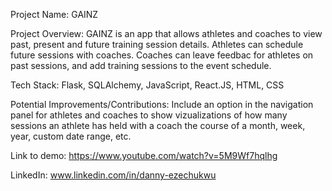 Project Name: GAINZ

Project Overview: GAINZ is an app that allows athletes and coaches to view past, present and future training session details. Athletes can schedule future sessions with coaches. Coaches can leave feedbac for athletes on past sessions, and add training sessions to the event schedule.

Tech Stack: Flask, SQLAlchemy, JavaScript, React.JS, HTML, CSS

Potential Improvements/Contributions: Include an option in the navigation panel for athletes and coaches to show vizualizations of how many sessions an athlete has held with a coach the course of a month, week, year, custom date range, etc.

Link to demo: https://www.youtube.com/watch?v=5M9Wf7hqlhg

LinkedIn: www.linkedin.com/in/danny-ezechukwu
